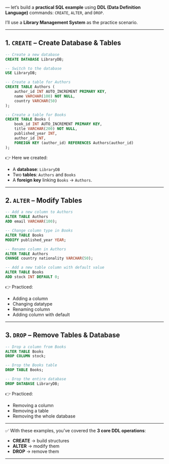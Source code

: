  — let’s build a **practical SQL example** using **DDL (Data Definition Language)** commands:
`CREATE`, `ALTER`, and `DROP`.

I’ll use a **Library Management System** as the practice scenario.

---

## 1. `CREATE` – Create Database & Tables

```sql
-- Create a new database
CREATE DATABASE LibraryDB;

-- Switch to the database
USE LibraryDB;

-- Create a table for Authors
CREATE TABLE Authors (
    author_id INT AUTO_INCREMENT PRIMARY KEY,
    name VARCHAR(100) NOT NULL,
    country VARCHAR(50)
);

-- Create a table for Books
CREATE TABLE Books (
    book_id INT AUTO_INCREMENT PRIMARY KEY,
    title VARCHAR(200) NOT NULL,
    published_year INT,
    author_id INT,
    FOREIGN KEY (author_id) REFERENCES Authors(author_id)
);
```

👉 Here we created:

* A **database**: `LibraryDB`
* Two **tables**: `Authors` and `Books`
* A **foreign key** linking `Books` → `Authors`.

---

## 2. `ALTER` – Modify Tables

```sql
-- Add a new column to Authors
ALTER TABLE Authors
ADD email VARCHAR(100);

-- Change column type in Books
ALTER TABLE Books
MODIFY published_year YEAR;

-- Rename column in Authors
ALTER TABLE Authors
CHANGE country nationality VARCHAR(50);

-- Add a new table column with default value
ALTER TABLE Books
ADD stock INT DEFAULT 0;
```

👉 Practiced:

* Adding a column
* Changing datatype
* Renaming column
* Adding column with default

---

## 3. `DROP` – Remove Tables & Database

```sql
-- Drop a column from Books
ALTER TABLE Books
DROP COLUMN stock;

-- Drop the Books table
DROP TABLE Books;

-- Drop the entire database
DROP DATABASE LibraryDB;
```

👉 Practiced:

* Removing a column
* Removing a table
* Removing the whole database

---

✅ With these examples, you’ve covered the **3 core DDL operations**:

* **CREATE** → build structures
* **ALTER** → modify them
* **DROP** → remove them

---


